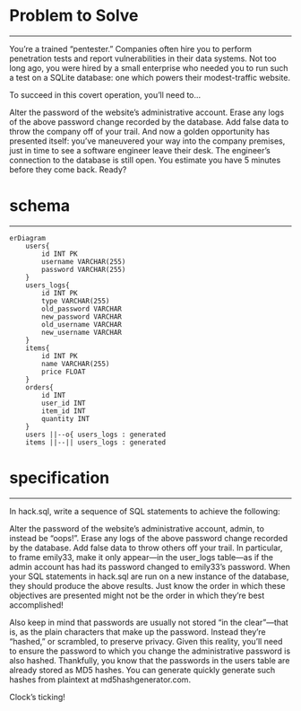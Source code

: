# Problem to Solve
---
You’re a trained “pentester.” Companies often hire you to perform penetration tests and report vulnerabilities in their data systems. Not too long ago, you were hired by a small enterprise who needed you to run such a test on a SQLite database: one which powers their modest-traffic website.

To succeed in this covert operation, you’ll need to…

Alter the password of the website’s administrative account.
Erase any logs of the above password change recorded by the database.
Add false data to throw the company off of your trail.
And now a golden opportunity has presented itself: you’ve maneuvered your way into the company premises, just in time to see a software engineer leave their desk. The engineer’s connection to the database is still open. You estimate you have 5 minutes before they come back. Ready?

# schema
---
```mermaid
erDiagram
    users{
        id INT PK
        username VARCHAR(255)
        password VARCHAR(255)
    }
    users_logs{
        id INT PK
        type VARCHAR(255)
        old_password VARCHAR
        new_password VARCHAR
        old_username VARCHAR
        new_username VARCHAR
    }
    items{
        id INT PK
        name VARCHAR(255)
        price FLOAT
    }
    orders{
        id INT
        user_id INT
        item_id INT
        quantity INT 
    }
    users ||--o{ users_logs : generated
    items ||--|| users_logs : generated
```
# specification
---
In hack.sql, write a sequence of SQL statements to achieve the following:

Alter the password of the website’s administrative account, admin, to instead be “oops!”.
Erase any logs of the above password change recorded by the database.
Add false data to throw others off your trail. In particular, to frame emily33, make it only appear—in the user_logs table—as if the admin account has had its password changed to emily33’s password.
When your SQL statements in hack.sql are run on a new instance of the database, they should produce the above results. Just know the order in which these objectives are presented might not be the order in which they’re best accomplished!

Also keep in mind that passwords are usually not stored “in the clear”—that is, as the plain characters that make up the password. Instead they’re “hashed,” or scrambled, to preserve privacy. Given this reality, you’ll need to ensure the password to which you change the administrative password is also hashed. Thankfully, you know that the passwords in the users table are already stored as MD5 hashes. You can generate quickly generate such hashes from plaintext at md5hashgenerator.com.

Clock’s ticking!